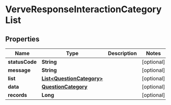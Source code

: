
# VerveResponseInteractionCategoryList

## Properties
Name | Type | Description | Notes
------------ | ------------- | ------------- | -------------
**statusCode** | **String** |  |  [optional]
**message** | **String** |  |  [optional]
**list** | [**List&lt;QuestionCategory&gt;**](QuestionCategory.md) |  |  [optional]
**data** | [**QuestionCategory**](QuestionCategory.md) |  |  [optional]
**records** | **Long** |  |  [optional]



